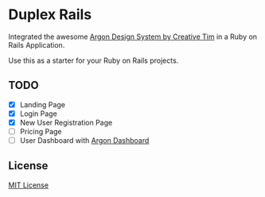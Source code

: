 # Duplex Rails

Integrated the awesome [Argon Design System by Creative Tim](https://www.creative-tim.com/product/argon-design-system) in a Ruby on Rails Application.

Use this as a starter for your Ruby on Rails projects.


## TODO

- [x] Landing Page
- [x] Login Page
- [x] New User Registration Page
- [ ] Pricing Page
- [ ] User Dashboard with [Argon Dashboard](https://www.creative-tim.com/product/argon-dashboard)

## License

[MIT License](https://github.com/HASH32/duplex-rails/blob/master/LICENSE.md)
